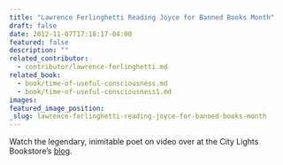 ```yaml
---
title: "Lawrence Ferlinghetti Reading Joyce for Banned Books Month"
draft: false
date: 2012-11-07T17:18:17-04:00
featured: false
description: ""
related_contributor:
  - contributor/lawrence-ferlinghetti.md
related_book:
  - book/time-of-useful-consciousness.md
  - book/time-of-useful-consciousness1.md
images:
featured_image_position: 
_slug: lawrence-ferlinghetti-reading-joyce-for-banned-books-month
---
```


Watch the legendary, inimitable poet on video over at the City Lights Bookstore’s [blog](http://www.blogcitylights.com/2012/10/31/banned-book-lawrence-ferlinghetti-reads-from-portrait-of-the-artist-as-a-young-man/). 

